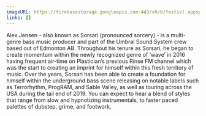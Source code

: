 ```yaml
---
imageURL: https://firebasestorage.googleapis.com:443/v0/b/festivl.appspot.com/o/userContent%2F968C5CCB-2DF3-4E5D-93D1-6CE0FFD6E33E.png?alt=media&token=e88bfc39-dd54-4515-8921-c4a3459d1f17
links: []
---
```

Alex Jensen - also known as Sorsari (pronounced sorcery) - is a multi-genre bass music producer and part of the Umbral Sound System crew based out of Edmonton AB. Throughout his tenure as Sorsari, he began to create momentum within the newly recognized genre of ‘wave’ in 2016 having frequent air-time on Plastician’s previous Rinse FM channel which was the start to creating an imprint for himself within this fresh territory of music. Over the years, Sorsari has been able to create a foundation for himself within the underground bass scene releasing on notable labels such as Terrorhythm, ProgRAM, and Sable Valley, as well as touring across the USA during the tail end of 2019. You can expect to hear a blend of styles that range from slow and hypnotizing instrumentals, to faster paced palettes of dubstep, grime, and footwork.